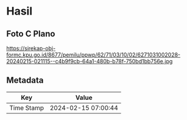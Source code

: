 # Hasil

## Foto C Plano

https://sirekap-obj-formc.kpu.go.id/8677/pemilu/ppwp/62/71/03/10/02/6271031002028-20240215-021115--c4b9f9cb-64a1-480b-b78f-750bd1bb756e.jpg


## Metadata

| Key        | Value               |
| ---------- | ------------------- |
| Time Stamp | 2024-02-15 07:00:44 |



